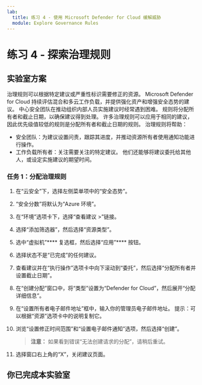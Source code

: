 ```yaml
---
lab:
  title: 练习 4 - 使用 Microsoft Defender for Cloud 缓解威胁
  module: Explore Governance Rules
---
```


# 练习 4 - 探索治理规则

## 实验室方案

治理规则可以根据特定建议或严重性标识需要修正的资源。 Microsoft Defender for Cloud 持续评估混合和多云工作负载，并提供强化资产和增强安全态势的建议。 中心安全团队在推动组织内部人员实施建议时经常遇到困难。 规则将分配所有者和截止日期，以确保建议得到处理。 许多治理规则可以应用于相同的建议，因此优先级值较低的规则是分配所有者和截止日期的规则。 治理规则将帮助：

- 安全团队：为建议设置问责，跟踪其进度，并推动资源所有者使用通知功能进行操作。
- 工作负载所有者：关注需要关注的特定建议。 他们还能够将建议委托给其他人，或设定实施建议的期望时间。

### 任务 1：分配治理规则

1. 在“云安全”下，选择左侧菜单项中的“安全态势”。

1. “安全分数”将默认为“Azure 环境”。

1. 在“环境”选项卡下，选择“查看建议 >”链接。

1. 选择“添加筛选器”，然后选择“资源类型”。

1. 选中“虚拟机”**** 复选框，然后选择“应用”**** 按钮。

1. 选择状态不是“已完成”的任何建议。

1. 查看建议并在“执行操作”选项卡中向下滚动到“委托”，然后选择“分配所有者并设置截止日期”。

1. 在“创建分配”窗口中，将“类型”设置为“Defender for Cloud”，然后展开“分配详细信息”。

1. 在“设置所有者电子邮件地址”框中，输入你的管理员电子邮件地址。 提示：可以根据“资源”选项卡中的说明复制它。

1. 浏览“设置修正时间范围”和“设置电子邮件通知”选项，然后选择“创建”。

    >**注意：** 如果看到错误“无法创建请求的分配”，请稍后重试。

1. 选择窗口右上角的“X”，关闭建议页面。

## 你已完成本实验室
